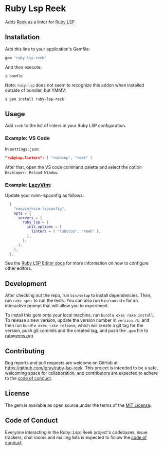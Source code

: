 # Ruby Lsp Reek

Adds [Reek](https://github.com/troessner/reek/tree/master) as a linter for [Ruby LSP](https://github.com/Shopify/ruby-lsp)

## Installation

Add this line to your application's Gemfile:

```ruby
gem 'ruby-lsp-reek'
```

And then execute:

    $ bundle

Note: `ruby-lsp` does not seem to recognize this addon when installed outside
of bundler, but YMMV:

    $ gem install ruby-lsp-reek

## Usage

Add `reek` to the list of linters in your Ruby LSP configuration.

### Example: VS Code

In `settings.json`:

```json
"rubyLsp.linters": [ "rubocop", "reek" ]
```

After that, open the VS code command palette and select the option `Developer: Reload Window`.

### Example: [LazyVim](https://www.lazyvim.org/):

Update your nvim-lspconfig as follows:

```lua
  {
    "neovim/nvim-lspconfig",
    opts = {
      servers = {
        ruby_lsp = {
          init_options = {
            linters = { "rubocop", "reek" },
          },
        },
      },
    },
  },
```

See the [Ruby LSP Editor docs](https://github.com/Shopify/ruby-lsp/blob/main/EDITORS.md)
for more information on how to configure other editors.

## Development

After checking out the repo, run `bin/setup` to install dependencies. Then, run
`rake spec` to run the tests. You can also run `bin/console` for an interactive
prompt that will allow you to experiment.

To install this gem onto your local machine, run `bundle exec rake install`. To
release a new version, update the version number in `version.rb`, and then run
`bundle exec rake release`, which will create a git tag for the version, push
git commits and the created tag, and push the `.gem` file to
[rubygems.org](https://rubygems.org).

## Contributing

Bug reports and pull requests are welcome on GitHub at
https://github.com/igray/ruby-lsp-reek. This project is intended to be a safe,
welcoming space for collaboration, and contributors are expected to adhere to
the [code of
conduct](https://github.com/igray/ruby-lsp-reek/blob/main/CODE_OF_CONDUCT.md).

## License

The gem is available as open source under the terms of the [MIT License](https://opensource.org/licenses/MIT).

## Code of Conduct

Everyone interacting in the Ruby::Lsp::Reek project's codebases, issue
trackers, chat rooms and mailing lists is expected to follow the [code of
conduct](https://github.com/igray/ruby-lsp-reek/blob/main/CODE_OF_CONDUCT.md).
